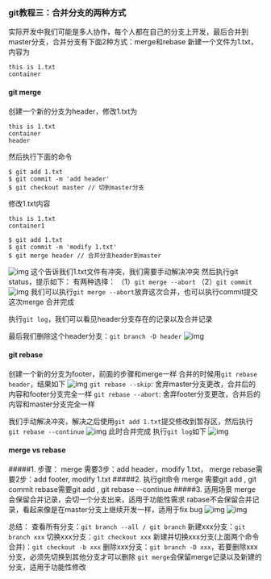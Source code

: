 ### git教程三：合并分支的两种方式
实际开发中我们可能是多人协作，每个人都在自己的分支上开发，最后合并到master分支，合并分支有下面2种方式：merge和rebase
新建一个文件为1.txt，内容为
```Shell
this is 1.txt
container
```
#### git merge
创建一个新的分支为header，修改1.txt为
```Shell
this is 1.txt
container
header
```
然后执行下面的命令
```Shell
$ git add 1.txt
$ git commit -m 'add header'
$ git checkout master // 切到master分支
```
修改1.txt内容
```Shell
this is 1.txt
container1
```
```Shell
$ git add 1.txt
$ git commit -m 'modify 1.txt'
$ git merge header // 合并分支header到master
```
![img](./1.png)
这个告诉我们1.txt文件有冲突，我们需要手动解决冲突
然后执行git status，提示如下：
有两种选择：
（1）`git merge --abort`
（2）`git commit`
![img](./2.png)
我们可以执行`git merge --abort`放弃这次合并，也可以执行commit提交这次merge
合并完成

执行`git log`，我们可以看见header分支存在的记录以及合并记录

最后我们删除这个header分支：`git branch -D header`
![img](./3.png)
#### git rebase
创建一个新的分支为footer，前面的步骤和merge一样
合并的时候用`git rebase header`，结果如下
![img](./4.png)
`git rebase --skip`: 舍弃master分支更改，合并后的内容和footer分支完全一样
`git rebase --abort`: 舍弃footer分支更改，合并后的内容和master分支完全一样

我们手动解决冲突，解决之后使用`git add 1.txt`提交修改到暂存区，然后执行`git rebase --continue`
![img](./5.png)
此时合并完成
执行`git log`如下
![img](./6.png)

#### merge vs rebase
#####1. 步骤：
  merge 需要3步：add header，modify 1.txt， merge
  rebase需要2步：add footer, modify 1.txt
#####2. 执行git命令
  merge 需要git add , git commit
  rebase需要git add , git rebase --continue
#####3. 适用场景
merge会保留合并记录，会切一个分支出来，适用于功能性需求
rabase不会保留合并记录，看起来像是在master分支上继续开发一样，适用于fix bug
![img](./7.png)
![img](./8.png)

总结：
查看所有分支：`git branch --all / git branch`
新建xxx分支：`git branch xxx`
切换xxx分支：`git checkout xxx`
新建并切换xxx分支(上面两个命令合并)：`git checkout -b xxx`
删除xxx分支：`git branch -D xxx`，若要删除xxx分支，必须先切换到其他分支才可以删除
`git merge`会保留merge记录以及新建的分支，适用于功能性修改
